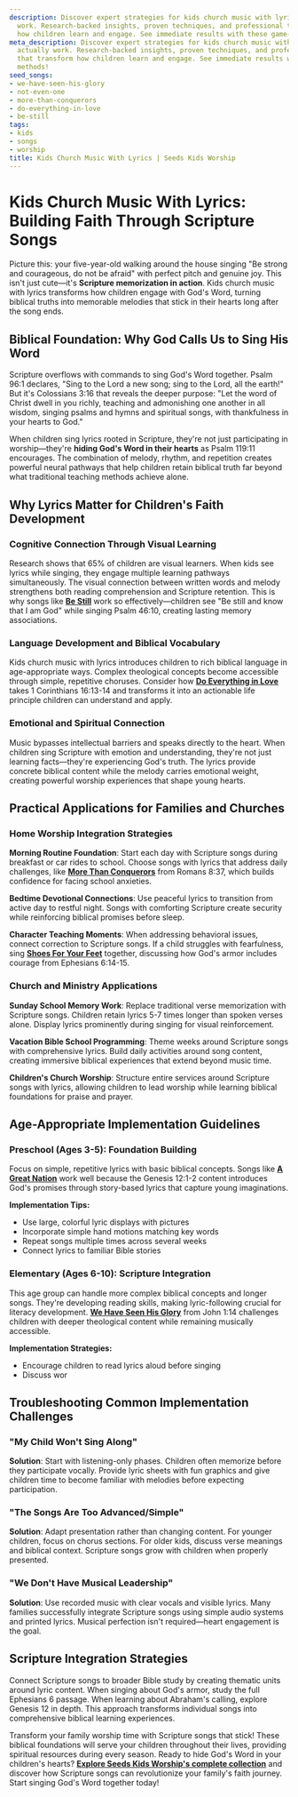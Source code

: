```yaml
---
description: Discover expert strategies for kids church music with lyrics that actually
  work. Research-backed insights, proven techniques, and professional tips that transform
  how children learn and engage. See immediate results with these game-changing methods!
meta_description: Discover expert strategies for kids church music with lyrics that
  actually work. Research-backed insights, proven techniques, and professional tips
  that transform how children learn and engage. See immediate results with these game-changing
  methods!
seed_songs:
- we-have-seen-his-glory
- not-even-one
- more-than-conquerors
- do-everything-in-love
- be-still
tags:
- kids
- songs
- worship
title: Kids Church Music With Lyrics | Seeds Kids Worship
---
```

# Kids Church Music With Lyrics: Building Faith Through Scripture Songs

Picture this: your five-year-old walking around the house singing "Be strong and courageous, do not be afraid" with perfect pitch and genuine joy. This isn't just cute—it's **Scripture memorization in action**. Kids church music with lyrics transforms how children engage with God's Word, turning biblical truths into memorable melodies that stick in their hearts long after the song ends.

## Biblical Foundation: Why God Calls Us to Sing His Word

Scripture overflows with commands to sing God's Word together. Psalm 96:1 declares, "Sing to the Lord a new song; sing to the Lord, all the earth!" But it's Colossians 3:16 that reveals the deeper purpose: "Let the word of Christ dwell in you richly, teaching and admonishing one another in all wisdom, singing psalms and hymns and spiritual songs, with thankfulness in your hearts to God."

When children sing lyrics rooted in Scripture, they're not just participating in worship—they're **hiding God's Word in their hearts** as Psalm 119:11 encourages. The combination of melody, rhythm, and repetition creates powerful neural pathways that help children retain biblical truth far beyond what traditional teaching methods achieve alone.

## Why Lyrics Matter for Children's Faith Development

### Cognitive Connection Through Visual Learning

Research shows that 65% of children are visual learners. When kids see lyrics while singing, they engage multiple learning pathways simultaneously. The visual connection between written words and melody strengthens both reading comprehension and Scripture retention. This is why songs like **[Be Still](https://seedskidsworship.com/product/seeds-of-praise-vol-3/)** work so effectively—children see "Be still and know that I am God" while singing Psalm 46:10, creating lasting memory associations.

### Language Development and Biblical Vocabulary

Kids church music with lyrics introduces children to rich biblical language in age-appropriate ways. Complex theological concepts become accessible through simple, repetitive choruses. Consider how **[Do Everything in Love](https://seedskidsworship.com/product/do-everything-in-love-1-corinthians-1613-14-2/)** takes 1 Corinthians 16:13-14 and transforms it into an actionable life principle children can understand and apply.

### Emotional and Spiritual Connection

Music bypasses intellectual barriers and speaks directly to the heart. When children sing Scripture with emotion and understanding, they're not just learning facts—they're experiencing God's truth. The lyrics provide concrete biblical content while the melody carries emotional weight, creating powerful worship experiences that shape young hearts.

## Practical Applications for Families and Churches

### Home Worship Integration Strategies

**Morning Routine Foundation**: Start each day with Scripture songs during breakfast or car rides to school. Choose songs with lyrics that address daily challenges, like **[More Than Conquerors](https://seedskidsworship.com/product/more-than-conquerors-romans-837/)** from Romans 8:37, which builds confidence for facing school anxieties.

**Bedtime Devotional Connections**: Use peaceful lyrics to transition from active day to restful night. Songs with comforting Scripture create security while reinforcing biblical promises before sleep.

**Character Teaching Moments**: When addressing behavioral issues, connect correction to Scripture songs. If a child struggles with fearfulness, sing **[Shoes For Your Feet](https://seedskidsworship.com/product/shoes-for-your-feet-ephesians-614-15-2/)** together, discussing how God's armor includes courage from Ephesians 6:14-15.

### Church and Ministry Applications

**Sunday School Memory Work**: Replace traditional verse memorization with Scripture songs. Children retain lyrics 5-7 times longer than spoken verses alone. Display lyrics prominently during singing for visual reinforcement.

**Vacation Bible School Programming**: Theme weeks around Scripture songs with comprehensive lyrics. Build daily activities around song content, creating immersive biblical experiences that extend beyond music time.

**Children's Church Worship**: Structure entire services around Scripture songs with lyrics, allowing children to lead worship while learning biblical foundations for praise and prayer.

## Age-Appropriate Implementation Guidelines

### Preschool (Ages 3-5): Foundation Building

Focus on simple, repetitive lyrics with basic biblical concepts. Songs like **[A Great Nation](https://seedskidsworship.com/product/a-great-nation-genesis-121-2/)** work well because the Genesis 12:1-2 content introduces God's promises through story-based lyrics that capture young imaginations.

**Implementation Tips:**
- Use large, colorful lyric displays with pictures
- Incorporate simple hand motions matching key words
- Repeat songs multiple times across several weeks
- Connect lyrics to familiar Bible stories

### Elementary (Ages 6-10): Scripture Integration

This age group can handle more complex biblical concepts and longer songs. They're developing reading skills, making lyric-following crucial for literacy development. **[We Have Seen His Glory](https://seedskidsworship.com/product/we-have-seen-his-glory-john-114-esv/)** from John 1:14 challenges children with deeper theological content while remaining musically accessible.

**Implementation Strategies:**
- Encourage children to read lyrics aloud before singing
- Discuss wor

## Troubleshooting Common Implementation Challenges

### "My Child Won't Sing Along"

**Solution**: Start with listening-only phases. Children often memorize before they participate vocally. Provide lyric sheets with fun graphics and give children time to become familiar with melodies before expecting participation.

### "The Songs Are Too Advanced/Simple"

**Solution**: Adapt presentation rather than changing content. For younger children, focus on chorus sections. For older kids, discuss verse meanings and biblical context. Scripture songs grow with children when properly presented.

### "We Don't Have Musical Leadership"

**Solution**: Use recorded music with clear vocals and visible lyrics. Many families successfully integrate Scripture songs using simple audio systems and printed lyrics. Musical perfection isn't required—heart engagement is the goal.

## Scripture Integration Strategies

Connect Scripture songs to broader Bible study by creating thematic units around lyric content. When singing about God's armor, study the full Ephesians 6 passage. When learning about Abraham's calling, explore Genesis 12 in depth. This approach transforms individual songs into comprehensive biblical learning experiences.

Transform your family worship time with Scripture songs that stick! These biblical foundations will serve your children throughout their lives, providing spiritual resources during every season. Ready to hide God's Word in your children's hearts? **[Explore Seeds Kids Worship's complete collection](https://seedskidsworship.com/)** and discover how Scripture songs can revolutionize your family's faith journey. Start singing God's Word together today!

<script type="application/ld+json">
{
  "@context": "https://schema.org",
  "@type": "Article",
  "headline": "Kids Church Music With Lyrics",
  "author": {
    "@type": "Organization",
    "name": "Seeds Kids Worship"
  },
  "publisher": {
    "@type": "Organization",
    "name": "Seeds Kids Worship",
    "logo": {
      "@type": "ImageObject",
      "url": "https://seedskidsworship.com/logo.png"
    }
  },
  "datePublished": "2025-09-04T15:53:55.365970",
  "dateModified": "2025-09-04T15:53:55.365996",
  "description": "Discover expert strategies for kids church music with lyrics that actually work. Research-backed insights, proven techniques, and professional tips that transfo",
  "mainEntityOfPage": {
    "@type": "WebPage",
    "@id": "https://seedskidsworship.com/activities/kids-church-music-with-lyrics/"
  }
}
</script>

<script type="application/ld+json">
{
  "@context": "https://schema.org",
  "@type": "Product",
  "name": "We Have Seen His Glory",
  "description": "Worship song declaring we have seen Christ's glory from John 1:14",
  "url": "https://seedskidsworship.com/product/we-have-seen-his-glory-john-114-esv/",
  "brand": {
    "@type": "Brand",
    "name": "Seeds Kids Worship"
  },
  "category": "Children's Christian Music",
  "album": "Single"
}
</script>

<script type="application/ld+json">
{
  "@context": "https://schema.org",
  "@type": "Product",
  "name": "Not Even One",
  "description": "Empowering anthem from Romans 1:16 encouraging believers to boldly proclaim the gospel without shame because it is the power of God for salvation.",
  "url": "https://seedskidsworship.com/product/not-even-one-psalm-143/",
  "brand": {
    "@type": "Brand",
    "name": "Seeds Kids Worship"
  },
  "category": "Children's Christian Music",
  "album": "The Great Jungle Journey EP"
}
</script>

<script type="application/ld+json">
{
  "@context": "https://schema.org",
  "@type": "Product",
  "name": "More Than Conquerors",
  "description": "Powerful song declaring God as mighty to save and rejoicing over us from Zephaniah 3:17",
  "url": "https://seedskidsworship.com/product/more-than-conquerors-romans-837/",
  "brand": {
    "@type": "Brand",
    "name": "Seeds Kids Worship"
  },
  "category": "Children's Christian Music",
  "album": "Seeds of Character"
}
</script>

<script type="application/ld+json">
{
  "@context": "https://schema.org",
  "@type": "Product",
  "name": "Do Everything in Love",
  "description": "A contemporary worship song teaching children to do everything in love based on 1 Corinthians 16:13-14. Emphasizes living with love as the foundation for all actions and relationships.",
  "url": "https://seedski
